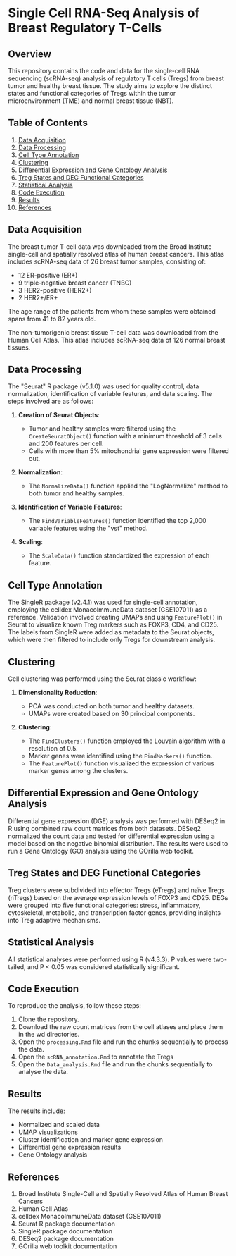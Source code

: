 # Single Cell RNA-Seq Analysis of Breast Regulatory T-Cells

## Overview

This repository contains the code and data for the single-cell RNA sequencing (scRNA-seq) analysis of regulatory T cells (Tregs) from breast tumor and healthy breast tissue. The study aims to explore the distinct states and functional categories of Tregs within the tumor microenvironment (TME) and normal breast tissue (NBT).

## Table of Contents

1. [Data Acquisition](#data-acquisition)
2. [Data Processing](#data-processing)
3. [Cell Type Annotation](#cell-type-annotation)
4. [Clustering](#clustering)
5. [Differential Expression and Gene Ontology Analysis](#differential-expression-and-gene-ontology-analysis)
6. [Treg States and DEG Functional Categories](#treg-states-and-deg-functional-categories)
7. [Statistical Analysis](#statistical-analysis)
8. [Code Execution](#code-execution)
9. [Results](#results)
10. [References](#references)

## Data Acquisition

The breast tumor T-cell data was downloaded from the Broad Institute single-cell and spatially resolved atlas of human breast cancers. This atlas includes scRNA-seq data of 26 breast tumor samples, consisting of:
- 12 ER-positive (ER+)
- 9 triple-negative breast cancer (TNBC)
- 3 HER2-positive (HER2+)
- 2 HER2+/ER+

The age range of the patients from whom these samples were obtained spans from 41 to 82 years old.

The non-tumorigenic breast tissue T-cell data was downloaded from the Human Cell Atlas. This atlas includes scRNA-seq data of 126 normal breast tissues.

## Data Processing

The "Seurat" R package (v5.1.0) was used for quality control, data normalization, identification of variable features, and data scaling. The steps involved are as follows:

1. **Creation of Seurat Objects**: 
    - Tumor and healthy samples were filtered using the `CreateSeuratObject()` function with a minimum threshold of 3 cells and 200 features per cell.
    - Cells with more than 5% mitochondrial gene expression were filtered out.

2. **Normalization**:
    - The `NormalizeData()` function applied the "LogNormalize" method to both tumor and healthy samples.

3. **Identification of Variable Features**:
    - The `FindVariableFeatures()` function identified the top 2,000 variable features using the "vst" method.

4. **Scaling**:
    - The `ScaleData()` function standardized the expression of each feature.

## Cell Type Annotation

The SingleR package (v2.4.1) was used for single-cell annotation, employing the celldex MonacoImmuneData dataset (GSE107011) as a reference. Validation involved creating UMAPs and using `FeaturePlot()` in Seurat to visualize known Treg markers such as FOXP3, CD4, and CD25. The labels from SingleR were added as metadata to the Seurat objects, which were then filtered to include only Tregs for downstream analysis.

## Clustering

Cell clustering was performed using the Seurat classic workflow:

1. **Dimensionality Reduction**:
    - PCA was conducted on both tumor and healthy datasets.
    - UMAPs were created based on 30 principal components.

2. **Clustering**:
    - The `FindClusters()` function employed the Louvain algorithm with a resolution of 0.5.
    - Marker genes were identified using the `FindMarkers()` function.
    - The `FeaturePlot()` function visualized the expression of various marker genes among the clusters.

## Differential Expression and Gene Ontology Analysis

Differential gene expression (DGE) analysis was performed with DESeq2 in R using combined raw count matrices from both datasets. DESeq2 normalized the count data and tested for differential expression using a model based on the negative binomial distribution. The results were used to run a Gene Ontology (GO) analysis using the GOrilla web toolkit.

## Treg States and DEG Functional Categories

Treg clusters were subdivided into effector Tregs (eTregs) and naïve Tregs (nTregs) based on the average expression levels of FOXP3 and CD25. DEGs were grouped into five functional categories: stress, inflammatory, cytoskeletal, metabolic, and transcription factor genes, providing insights into Treg adaptive mechanisms.

## Statistical Analysis

All statistical analyses were performed using R (v4.3.3). P values were two-tailed, and P < 0.05 was considered statistically significant.

## Code Execution

To reproduce the analysis, follow these steps:

1. Clone the repository.
2. Download the raw count matrices from the cell atlases and place them in the wd directories.
3. Open the `processing.Rmd` file and run the chunks sequentially to process the data.
4. Open the `scRNA_annotation.Rmd` to annotate the Tregs
5. Open the `Data_analysis.Rmd` file and run the chunks sequentially to analyse the data.

## Results

The results include:
- Normalized and scaled data
- UMAP visualizations
- Cluster identification and marker gene expression
- Differential gene expression results
- Gene Ontology analysis

## References

1. Broad Institute Single-Cell and Spatially Resolved Atlas of Human Breast Cancers
2. Human Cell Atlas
3. celldex MonacoImmuneData dataset (GSE107011)
4. Seurat R package documentation
5. SingleR package documentation
6. DESeq2 package documentation
7. GOrilla web toolkit documentation
